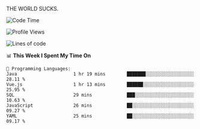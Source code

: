 THE WORLD SUCKS.

<!--START_SECTION:waka-->
![Code Time](http://img.shields.io/badge/Code%20Time-1%2C183%20hrs%2057%20mins-blue)

![Profile Views](http://img.shields.io/badge/Profile%20Views-0-blue)

![Lines of code](https://img.shields.io/badge/From%20Hello%20World%20I%27ve%20Written-1.6%20million%20lines%20of%20code-blue)

📊 **This Week I Spent My Time On** 

```text
💬 Programming Languages: 
Java                     1 hr 19 mins        ███████░░░░░░░░░░░░░░░░░░   28.11 % 
Vue.js                   1 hr 13 mins        ██████░░░░░░░░░░░░░░░░░░░   25.95 % 
SQL                      29 mins             ███░░░░░░░░░░░░░░░░░░░░░░   10.63 % 
JavaScript               26 mins             ██░░░░░░░░░░░░░░░░░░░░░░░   09.27 % 
YAML                     25 mins             ██░░░░░░░░░░░░░░░░░░░░░░░   09.17 % 
```


<!--END_SECTION:waka-->
